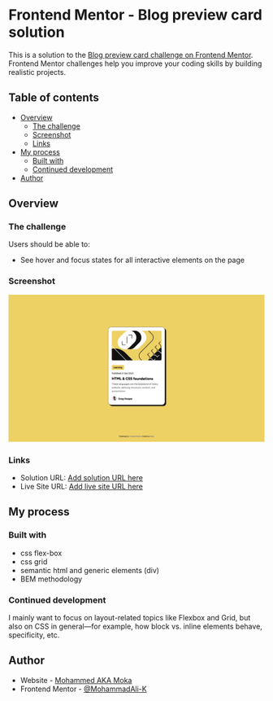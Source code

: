 # Frontend Mentor - Blog preview card solution

This is a solution to the [Blog preview card challenge on Frontend Mentor](https://www.frontendmentor.io/challenges/blog-preview-card-ckPaj01IcS). Frontend Mentor challenges help you improve your coding skills by building realistic projects.

## Table of contents

- [Overview](#overview)
  - [The challenge](#the-challenge)
  - [Screenshot](#screenshot)
  - [Links](#links)
- [My process](#my-process)
  - [Built with](#built-with)
  - [Continued development](#continued-development)
- [Author](#author)

## Overview

### The challenge

Users should be able to:

- See hover and focus states for all interactive elements on the page

### Screenshot

![](./assets/images/Blog%20previes%20card.jpeg)

### Links

- Solution URL: [Add solution URL here](http://127.0.0.1:5500/)
- Live Site URL: [Add live site URL here](https://your-live-site-url.com)

## My process

### Built with

- css flex-box
- css grid
- semantic html and generic elements (div)
- BEM methodology

### Continued development

I mainly want to focus on layout-related topics like Flexbox and Grid, but also on CSS in general—for example, how block vs. inline elements behave, specificity, etc.

## Author

- Website - [Mohammed AKA Moka](https://blog-preview-card-main-mk.netlify.app/)
- Frontend Mentor - [@MohammadAli-K](https://www.frontendmentor.io/profile/MohammadAli-K)
